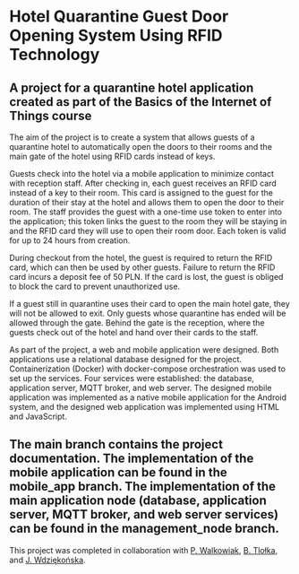 # Hotel Quarantine Guest Door Opening System Using RFID Technology  
A project for a quarantine hotel application created as part of the Basics of the Internet of Things course
-
The aim of the project is to create a system that allows guests of a quarantine hotel to automatically open the doors to their rooms and the main gate of the hotel using RFID cards instead of keys.

Guests check into the hotel via a mobile application to minimize contact with reception staff. After checking in, each guest receives an RFID card instead of a key to their room. This card is assigned to the guest for the duration of their stay at the hotel and allows them to open the door to their room. The staff provides the guest with a one-time use token to enter into the application; this token links the guest to the room they will be staying in and the RFID card they will use to open their room door. Each token is valid for up to 24 hours from creation.

During checkout from the hotel, the guest is required to return the RFID card, which can then be used by other guests. Failure to return the RFID card incurs a deposit fee of 50 PLN. If the card is lost, the guest is obliged to block the card to prevent unauthorized use.

If a guest still in quarantine uses their card to open the main hotel gate, they will not be allowed to exit. Only guests whose quarantine has ended will be allowed through the gate. Behind the gate is the reception, where the guests check out of the hotel and hand over their cards to the staff.

As part of the project, a web and mobile application were designed. Both applications use a relational database designed for the project. Containerization (Docker) with docker-compose orchestration was used to set up the services. Four services were established: the database, application server, MQTT broker, and web server. The designed mobile application was implemented as a native mobile application for the Android system, and the designed web application was implemented using HTML and JavaScript.

The main branch contains the project documentation. The implementation of the mobile application can be found in the mobile_app branch. The implementation of the main application node (database, application server, MQTT broker, and web server services) can be found in the management_node branch.
-
This project was completed in collaboration with [P. Walkowiak](https://github.com/PawelWal), [B. Tlołka](https://github.com/Boguslawa-Tlolka), and [J. Wdziękońska](https://github.com/JoannaWdziekonska).
